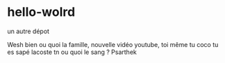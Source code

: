 # hello-wolrd
un autre dépot

Wesh bien ou quoi la famille, nouvelle vidéo youtube, toi même tu coco
tu es sapé lacoste tn ou quoi le sang ? Psarthek
